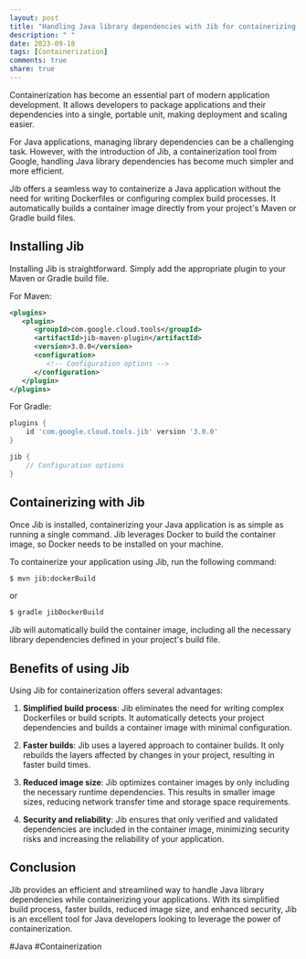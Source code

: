```yaml
---
layout: post
title: "Handling Java library dependencies with Jib for containerizing applications"
description: " "
date: 2023-09-18
tags: [Containerization]
comments: true
share: true
---
```


Containerization has become an essential part of modern application development. It allows developers to package applications and their dependencies into a single, portable unit, making deployment and scaling easier. 

For Java applications, managing library dependencies can be a challenging task. However, with the introduction of Jib, a containerization tool from Google, handling Java library dependencies has become much simpler and more efficient.

Jib offers a seamless way to containerize a Java application without the need for writing Dockerfiles or configuring complex build processes. It automatically builds a container image directly from your project's Maven or Gradle build files.

## Installing Jib

Installing Jib is straightforward. Simply add the appropriate plugin to your Maven or Gradle build file.

For Maven:

```xml
<plugins>
   <plugin>
      <groupId>com.google.cloud.tools</groupId>
      <artifactId>jib-maven-plugin</artifactId>
      <version>3.0.0</version>
      <configuration>
         <!-- Configuration options -->
      </configuration>
   </plugin>
</plugins>
```

For Gradle:

```groovy
plugins {
    id 'com.google.cloud.tools.jib' version '3.0.0'
}

jib {
    // Configuration options
}
```

## Containerizing with Jib

Once Jib is installed, containerizing your Java application is as simple as running a single command. Jib leverages Docker to build the container image, so Docker needs to be installed on your machine.

To containerize your application using Jib, run the following command:

```bash
$ mvn jib:dockerBuild
```

or

```bash
$ gradle jibDockerBuild
```

Jib will automatically build the container image, including all the necessary library dependencies defined in your project's build file.

## Benefits of using Jib

Using Jib for containerization offers several advantages:

1. **Simplified build process**: Jib eliminates the need for writing complex Dockerfiles or build scripts. It automatically detects your project dependencies and builds a container image with minimal configuration.

2. **Faster builds**: Jib uses a layered approach to container builds. It only rebuilds the layers affected by changes in your project, resulting in faster build times.

3. **Reduced image size**: Jib optimizes container images by only including the necessary runtime dependencies. This results in smaller image sizes, reducing network transfer time and storage space requirements.

4. **Security and reliability**: Jib ensures that only verified and validated dependencies are included in the container image, minimizing security risks and increasing the reliability of your application.

## Conclusion

Jib provides an efficient and streamlined way to handle Java library dependencies while containerizing your applications. With its simplified build process, faster builds, reduced image size, and enhanced security, Jib is an excellent tool for Java developers looking to leverage the power of containerization.

#Java #Containerization